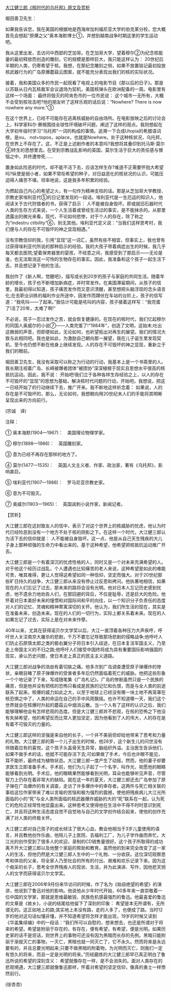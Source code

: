 [大江健三郎《核时代的乌托邦》原文及赏析](https://www.vrrw.net/wx/12448.html)

堀田善卫先生：

如果我告诉您，我在美国的根据地是西海岸加利福尼亚大学的伯克莱分校，您大概首先会想起“原爆之父”奥本海默博士①，并想到越南战争时期这里的学生运动吧。

我从这里出发，去访问中西部的芝加哥。在芝加哥大学，望着穆尔②为纪念核能量的最初释放而创造的雕刻，它的规模是那样巨大，我只能这样认为： 20世纪后半期的人类，仍寄希望于核。我想，在那纪念雕刻之侧，如果不放置铭记最初投放核武器行为的广岛原爆蘑菇云图案，就不能充分表现出我们的核的实际状况。

接着，我和美国众多的市民一起观看了电视上的电影节目《那以后的日子》。那是以苏联从日内瓦核裁军会议退场为契机，美国核弹头在欧洲配备的一周。电影里有这样一个场面： 最终将毁灭的阿肯色市的一位市民说： 这个城市一无所有，大概不会受到核攻击吧?他的朋友听了这样乐观的话后说：“Nowhere? There is now nowhere any more.”③

在这个世界上，已经不可能存在逃离核威胁的自由场所。在电影放映之后的讨论会上，科学家科尔·赛根围绕全球性环境破坏问题，阐述了这样的观点。我则想起在大学初年级时学习“乌托邦”一词的构成的事情。追溯一下合成Utopia的希腊语词根，是ou， not+topos，aplace，也就是Nowhere。处于这种核状况，乌托邦，在世界上不存在了。这，不正是上述剧作者的本意吗?我想将其叠印到托马斯·莫尔④终生的思想里去。在受到宗教战乱影响的英国，莫尔生活于巨大的责任感与懊恼之中，并终遭惨死……

置身如此险恶的时代，却不能不活下去，应该怎样生存?难道不正需要怀抱大希望吗?纵使是弱小者，如果不常衔希望的种子，对日益恶化的核状况的认识，可能压迫得人痛苦不堪。坦率地说，这是我多年积累的经验。

为燃起自己内心的希望之火，有一句作为精神支柱的话。那是从芝加哥大学教授、宗教史家埃利亚代⑤的日记里发现的一段话。埃利亚代是一生厄运的知识人，他阅读关于古代狩猎者的书，获得了启示： 人不能被自身毁坏。即或就旧石器时代人类的生存方式来说，一个人生活着或曾经生活过的事实，是不能抹杀的。从那里透露出的微光来看，现代，不论如何悲惨，对于个人的存在，除了称之为“indestru ctibility”⑥，别无其他。埃利亚代定义说：“当我们这样思考时，我们便与人的存在不可毁坏的神之显现相遇。”



没有宗教信仰的我，引用“显现”这一词汇，虽然有些不相宜，但事实上，我也曾有过获得埃利亚代所说的那种启示的经验。我的大孩子带着病症出生的时候，我几乎每天都去医院;望着保育器里的婴孩，不经意之间，我感受到了那启示——无论是谁，也无法取消这一可怜的生物存在的事实。因此，我准备和这个孩子一起生活下去，并且想记录下他的生活。

我创作了《新人啊，觉醒吧》，描写成长到20岁的孩子与家庭的共同生活。随着年龄的增长，孩子也不断增加新病症，并时常发作。在美国滞留期间，从孩子的信里，我最初得以知道，孩子痛苦发作而又意识清醒，甚至想把头脑浮现的念头语言化;在去职业训练的福利作业所途中，因发作而蹲伏在车站的台阶上，孩子的信写道：“我吼叫——了起来。”我估计可能是吼叫的内容，孩子接着这样写：“我完蛋了!活了20年，太难了啊!”

不必说，孩子一忍过发作之苦，就会恢复健康的。在现在的核时代，我们忆起穆尔的同国人奥威尔的小说⑦——人类完蛋了!“1984年”，创造了文明，这始末;吐出这微弱的声音，但即便如此，无论如何，也祈望拓出对再生的展望。我们的情况大致与此相同吧。我也是如此，为激励自己朝向那一展望，我在儿子诞生里发现契机，至今也仍想不断在他身上继续发现。人的存在不可毁坏的神之显现，重新立于我们的眼前。

堀田善卫先生，我没有采取可以称之为行动的行动，我基本上是一个书斋里的人。我长期注视着广岛、长崎被爆者团体“被团协”深深植根于现实且思想水平很高的核抵抗运动。因此，我不说： 开始吧!我们立于各种各样生存经验之上，以人的存在不可毁坏的“显现”的思想为基础，解决核时代问题的行动，开始吧。我想说，把这一已经开始了的行动继续下去，推广开来。我不断地这样祈念着： 如果说，人的存在是不可毁坏的，那么，无论如何，我想朝向用20世纪末人们的手能将其明晰呈现出来的方向前行。

(宗诚　译)

注释：

① 奥本海默(1904—1967)：　美国理论物理学家。

② 穆尔(1898—1986)：　英国雕刻家。

③ 意为已经不再存在那样的地方了。

④ 莫尔(1477—1535)：　英国人文主义者、作家、政治家，著有《乌托邦》，影响甚巨。

⑤ 埃利亚代(1907—1986)：　罗马尼亚宗教史家。

⑥ 意为不可毁灭。

⑦ 奥威尔(1903—1965)：　英国讽刺小说作家，新闻记者。

【赏析】

大江健三郎在这封致友人的信中，表示了对这个世界上的核威胁的忧虑，他认为时代已经险恶到没有一个地方不处于核的阴影之下。在这样一个时代，大江健三郎认为活下去的信仰就是： 人不能被自身毁坏。这一点，他是从自己天生残疾的大儿子身上那种顽强的生命力中看出来的。基于这种希望，他希望把核抵抗运动推广开去。

大江健三郎是一个有着深沉的忧虑性格的人，同时又是一个对未来充满希望的人。对于他这个经历过战乱，个人遭遇也比较痛苦的老人来说，这种希望是如此的难能可贵，唯其难得，更让人觉得这希望如同一种信仰，坚定而强大。对于20世纪那些旷日持久的战争，大江健三郎从来没有停止过反思和拷问。他执著地相信，如果现在的人们忘记了过去，那未来的路将会没有光明。他对日本人忘记历史感到忧虑，他不遗余力地劝告人们，在那回避的背后，不仅是耻辱，还是巨大的危险。他怀着对日本美好未来的憧憬和对国际间和平的向往，以一个知识分子负责任的态度对人们的记忆、灵魂和精神寄寓深切的关怀。他认为，我们所生活的现在，其实是在准备未来，创造未来。现在的人们的一切行为，实际上都关系着未来。现在的人如果忘记了过去，实际上是在对未来作孽。

40年以来，尤其在获得诺贝尔文学奖以后，大江一直顶着各种压力大声疾呼，呼吁世人关注南京大屠杀的悲剧，千万不要忘记导致那场悲剧的侵略战争;他呼吁人们防止石原慎太郎之类的极右翼分子将日本引入歧途，在日本复活军国主义，乃至走上帝国主义的不归之路;他呼吁人们接受中国终将成为具有重要国际影响强国的现实，承认历史问题，使日本走上真正的民主主义道路。

大江健三郎对战争的浩劫有着切肤之痛。他多次到广岛调查遭受原子弹爆炸的惨状，亲眼目睹了原子弹爆炸的受害者多年后仍然面临着死亡的威胁。他把这些形象一个个地记录了下来，写成随笔集《广岛札记》。广岛的惨剧虽然只是一个民族的痛苦，但是他并没有把核的恐怖只看成是民族的记忆和仇恨，而是与全人类的前途联系了起来。核爆的威力如此之大，以至于地球上已经没有哪一块土地不再笼罩在核恐惧之中了，人类的命运在自己的手中风雨飘摇。也许不知道哪一天，我们这个世界就会在核爆时升起的蘑菇云中烟消云散。当一个人有了这样的认识之后，我们能够理解他会有怎样悲观的态度。但是大江健三郎并不悲观，在核的恐怖之下他没有失掉希望，他的希望反而比常人更加坚定，因为他看到了人的伟大，人的存在是有着不可毁灭的力量的。

大江健三郎这样的坚强是来自他的长子，一个并不美丽但却给他带来了思考和力量的礼物。大江健三郎的第一个儿子出生的时候，他28岁，这个新生儿的问世没有伴随着应有的喜悦，这个孩子头盖骨天生异常，脑组织外溢。主治医生告诉他们，如果不做手术的话，他就不可能存活下去;可如果做了手术，今后也许眼不能见，耳不能听，最终成为植物状态。大江健三郎一度产生了动摇，然而，他的妻子却要求医生立即准备手术。手术前，他们为儿子起了一个名字，叫作光，祝愿他的眼睛能够看到光明。手术后，他的眼睛果然能够看到光明，耳朵也能够听见声音，尽管智力上仍存在着非常大的缺陷。就在这一年的夏天，大江健三郎还去广岛参加了原子弹在广岛爆炸的有关调查，走访了许多爆炸中的幸存者。这两件与死亡相关联的事给这位作家带来了难以言喻的苦恼和极为强烈的震撼，使他把残疾病儿大江光所面临的小的“死”与全人类所面临的核武器爆炸威胁的大的“死”联系在一起，认为死亡的危险正经常性地显露出来。这种思考又使得他在生活中不得不时时意识到死亡，并且将这种生活态度自觉不自觉地与自己的文学创作结合起来，使他的创作充满了对人类的终极关怀。

大江健三郎对自己孩子的成长倾注了很大心血，教会他相当于3岁儿童使用的语言，并且教他创作乐曲，他陪儿子上医院、去福利工厂，为儿子学作曲而奔忙。大江光的创作受到了很多人的欢迎，录制的CD销售量很好。这个孩子所取得的成功离不开大江健三郎以及他整个家庭的帮助和教育。虽然他的到来完全改变了这一家人的生活，但他仍然是大江健三郎人生中的一个礼物、一分收获。这位深切观察思考和体验的父亲，将全家人乃至社会的所有的付出、艰难和欢乐记录下来。因为这个痴呆的长子，思考全世界残疾人的现状、生活，并为此演讲、写作，因他悲天悯人的文字而获得诺贝尔文学奖。

大江健三郎在2006年9月份来华访问的时候，作了名为《始自绝望的希望》的演讲，他说到了鲁迅对他的影响。他说他从少年时代开始，60多年来一直崇敬着一位中国的文学家，那就是思维最敏锐、民族危机感最强烈的鲁迅。他最喜爱的鲁迅的文章是《故乡》，小说的结尾给他留下了深刻的印象： 希望是本无所谓有，无所谓无的。这正如地上的路;其实地上本没有路，走的人多了，也便成了路。当时12岁的他对这句话似懂非懂，并不知道希望将怎样才能出现，19岁的时候又读到《华盖集续编》中的一段话：“我们所可以自慰的，想来想去，也还是所谓对于将来的希望。希望是附丽于存在的，有存在，便有希望，有希望，便是光明。如果历史家的话不是诳话，则世界上的事物可还没有因为黑暗而长存的先例。黑暗只能附丽于渐就灭亡的事物，一灭亡，黑暗也就一同灭亡了，它不永久。然而将来是永远要有的，并且总要光明起来;只要不做黑暗的附着物，为光明而灭亡，则我们一定有悠久的将来，而且一定是光明的将来。”历经磨炼的大江健三郎早已真正明白了鲁迅所说的希望的深刻含义： 希望就像存在一样，是不会消失的。面对人类存在的悲观境遇，大江健三郎就像鲁迅那样，怀着对希望的坚定信仰，像真的勇士一样愤然前行。

(徐杏杏)

